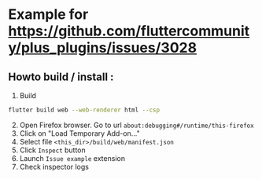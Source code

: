 # Example for https://github.com/fluttercommunity/plus_plugins/issues/3028

## Howto build / install :

1. Build

```sh
flutter build web --web-renderer html --csp
```

2. Open Firefox browser. Go to url `about:debugging#/runtime/this-firefox`
3. Click on "Load Temporary Add-on..."
4. Select file `<this_dir>/build/web/manifest.json`
5. Click `Inspect` button
6. Launch `Issue example` extension
7. Check inspector logs